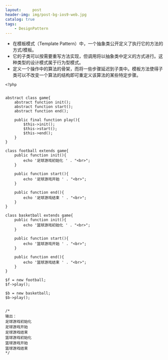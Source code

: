 ```yaml
---
layout:     post
header-img: img/post-bg-ios9-web.jpg
catalog: true
tags:
    - DesignPattern
---
```


* 在模板模式（Template Pattern）中，一个抽象类公开定义了执行它的方法的方式/模板。
 * 它的子类可以按需要重写方法实现，但调用将以抽象类中定义的方式进行。这种类型的设计模式属于行为型模式。
 * 定义一个操作中的算法的骨架，而将一些步骤延迟到子类中。模板方法使得子类可以不改变一个算法的结构即可重定义该算法的某些特定步骤。

```
<?php


abstract class game{
	abstract function init();
	abstract function start();
	abstract function end();
	
	public final function play(){
		$this->init();
		$this->start();
		$this->end();
	}
}

class football extends game{
	public function init(){
		echo '足球游戏初始化 ' . "<br>";
	}
	
	public function start(){
		echo '足球游戏开始 ' . "<br>";
	}
	
	public function end(){
		echo '足球游戏结束 ' . "<br>";
	}
}

class basketball extends game{
	public function init(){
		echo '篮球游戏初始化 ' . "<br>";
	}
	
	public function start(){
		echo '篮球游戏开始 ' . "<br>";
	}
	
	public function end(){
		echo '篮球游戏结束 ' . "<br>";
	}
}

$f = new football;
$f->play();

$b = new basketball;
$b->play();


/*
输出：
足球游戏初始化
足球游戏开始
足球游戏结束
篮球游戏初始化
篮球游戏开始
篮球游戏结束
*/
```
